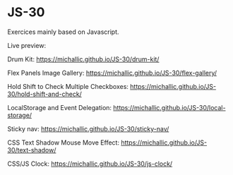 # JS-30

Exercices mainly based on Javascript.

Live preview: 

Drum Kit: https://michallic.github.io/JS-30/drum-kit/

Flex Panels Image Gallery: https://michallic.github.io/JS-30/flex-gallery/

Hold Shift to Check Multiple Checkboxes: https://michallic.github.io/JS-30/hold-shift-and-check/

LocalStorage and Event Delegation: https://michallic.github.io/JS-30/local-storage/

Sticky nav: https://michallic.github.io/JS-30/sticky-nav/

CSS Text Shadow Mouse Move Effect: https://michallic.github.io/JS-30/text-shadow/

CSS/JS Clock: https://michallic.github.io/JS-30/js-clock/
